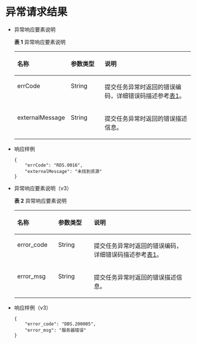 # 异常请求结果<a name="zh-cn_topic_0032488197"></a>

-   异常响应要素说明

    **表 1**  异常响应要素说明

    <a name="t1600a24cde73446fadb04fa4fd4176c9"></a>
    <table><thead align="left"><tr id="rd8bc4cbf15874672964a2f6155ff619b"><th class="cellrowborder" valign="top" width="23.23%" id="mcps1.2.4.1.1"><p id="ae933c42bba744097bb871e1e47a3d811"><a name="ae933c42bba744097bb871e1e47a3d811"></a><a name="ae933c42bba744097bb871e1e47a3d811"></a>名称</p>
    </th>
    <th class="cellrowborder" valign="top" width="20.200000000000003%" id="mcps1.2.4.1.2"><p id="a70dcf20d1f394d3886396b45ae4ed9e9"><a name="a70dcf20d1f394d3886396b45ae4ed9e9"></a><a name="a70dcf20d1f394d3886396b45ae4ed9e9"></a>参数类型</p>
    </th>
    <th class="cellrowborder" valign="top" width="56.57%" id="mcps1.2.4.1.3"><p id="aab87d22c016b458fbf47a74f2c84238b"><a name="aab87d22c016b458fbf47a74f2c84238b"></a><a name="aab87d22c016b458fbf47a74f2c84238b"></a>说明</p>
    </th>
    </tr>
    </thead>
    <tbody><tr id="r3a83848174a44b2499a0b79476a18366"><td class="cellrowborder" valign="top" width="23.23%" headers="mcps1.2.4.1.1 "><p id="ace78946dd7914bdc9051d696003e3d6f"><a name="ace78946dd7914bdc9051d696003e3d6f"></a><a name="ace78946dd7914bdc9051d696003e3d6f"></a>errCode</p>
    </td>
    <td class="cellrowborder" valign="top" width="20.200000000000003%" headers="mcps1.2.4.1.2 "><p id="a70943c58d7524abcb12b87181c64e2a5"><a name="a70943c58d7524abcb12b87181c64e2a5"></a><a name="a70943c58d7524abcb12b87181c64e2a5"></a>String</p>
    </td>
    <td class="cellrowborder" valign="top" width="56.57%" headers="mcps1.2.4.1.3 "><p id="ac399032b44cd41cd82fc0a0c3e083886"><a name="ac399032b44cd41cd82fc0a0c3e083886"></a><a name="ac399032b44cd41cd82fc0a0c3e083886"></a>提交任务异常时返回的错误编码，详细错误码描述参考<a href="错误码说明.md#td93aca0e44834bb3939478d798feb72e">表1</a>。</p>
    </td>
    </tr>
    <tr id="r406296b9b2bf4aafb5e79cf9da8fb201"><td class="cellrowborder" valign="top" width="23.23%" headers="mcps1.2.4.1.1 "><p id="aa97ccde9ddfc4aa0823d82c4a22f6962"><a name="aa97ccde9ddfc4aa0823d82c4a22f6962"></a><a name="aa97ccde9ddfc4aa0823d82c4a22f6962"></a>externalMessage</p>
    </td>
    <td class="cellrowborder" valign="top" width="20.200000000000003%" headers="mcps1.2.4.1.2 "><p id="a1ef067712a0141029c3dd10e0df28ab9"><a name="a1ef067712a0141029c3dd10e0df28ab9"></a><a name="a1ef067712a0141029c3dd10e0df28ab9"></a>String</p>
    </td>
    <td class="cellrowborder" valign="top" width="56.57%" headers="mcps1.2.4.1.3 "><p id="a0994d9a70c8241ba8a2b1fc9b0757e6e"><a name="a0994d9a70c8241ba8a2b1fc9b0757e6e"></a><a name="a0994d9a70c8241ba8a2b1fc9b0757e6e"></a>提交任务异常时返回的错误描述信息。</p>
    </td>
    </tr>
    </tbody>
    </table>

-   响应样例

    ```
    {
        "errCode": "RDS.0016",
        "externalMessage": "未找到资源"
    }
    ```

-   异常响应要素说明（v3）

    **表 2**  异常响应要素说明

    <a name="table7745218464"></a>
    <table><thead align="left"><tr id="row879102194619"><th class="cellrowborder" valign="top" width="23.23%" id="mcps1.2.4.1.1"><p id="p38113217464"><a name="p38113217464"></a><a name="p38113217464"></a>名称</p>
    </th>
    <th class="cellrowborder" valign="top" width="20.200000000000003%" id="mcps1.2.4.1.2"><p id="p581192104614"><a name="p581192104614"></a><a name="p581192104614"></a>参数类型</p>
    </th>
    <th class="cellrowborder" valign="top" width="56.57%" id="mcps1.2.4.1.3"><p id="p883152154610"><a name="p883152154610"></a><a name="p883152154610"></a>说明</p>
    </th>
    </tr>
    </thead>
    <tbody><tr id="row1485152113462"><td class="cellrowborder" valign="top" width="23.23%" headers="mcps1.2.4.1.1 "><p id="p12851213469"><a name="p12851213469"></a><a name="p12851213469"></a>error_code</p>
    </td>
    <td class="cellrowborder" valign="top" width="20.200000000000003%" headers="mcps1.2.4.1.2 "><p id="p487192112463"><a name="p487192112463"></a><a name="p487192112463"></a>String</p>
    </td>
    <td class="cellrowborder" valign="top" width="56.57%" headers="mcps1.2.4.1.3 "><p id="p088221154617"><a name="p088221154617"></a><a name="p088221154617"></a>提交任务异常时返回的错误编码，详细错误码描述参考<a href="错误码说明.md#td93aca0e44834bb3939478d798feb72e">表1</a>。</p>
    </td>
    </tr>
    <tr id="row788132114618"><td class="cellrowborder" valign="top" width="23.23%" headers="mcps1.2.4.1.1 "><p id="p29082164616"><a name="p29082164616"></a><a name="p29082164616"></a>error_msg</p>
    </td>
    <td class="cellrowborder" valign="top" width="20.200000000000003%" headers="mcps1.2.4.1.2 "><p id="p1290102116462"><a name="p1290102116462"></a><a name="p1290102116462"></a>String</p>
    </td>
    <td class="cellrowborder" valign="top" width="56.57%" headers="mcps1.2.4.1.3 "><p id="p1592121204615"><a name="p1592121204615"></a><a name="p1592121204615"></a>提交任务异常时返回的错误描述信息。</p>
    </td>
    </tr>
    </tbody>
    </table>

-   响应样例（v3）

    ```
    {
        "error_code": "DBS.200005",
        "error_msg": "服务器错误"
    }
    ```


